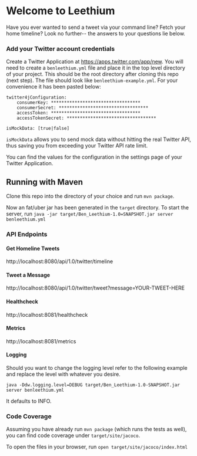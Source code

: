 # Welcome to Leethium

Have you ever wanted to send a tweet via your command line? Fetch your home timeline? Look no further-- the answers to your questions lie below.

### Add your Twitter account credentials
Create a Twitter Application at https://apps.twitter.com/app/new. You will need to create a `benleethium.yml` file and place it in the top level directory of your project. This should be the root directory after cloning this repo (next step). The file should look like `benleethium-example.yml`. For your convenience it has been pasted below:

```
twitter4jConfiguration:
    consumerKey: **********************************
    consumerSecret: **********************************
    accessToken: **********************************
    accessTokenSecret: **********************************

isMockData: [true|false]
```

`isMockData` allows you to send mock data without hitting the real Twitter API, thus saving you from exceeding your Twitter API rate limit.

You can find the values for the configuration in the settings page of your Twitter Application.

## Running with Maven

Clone this repo into the directory of your choice and run `mvn package`.

Now an fat/uber jar has been generated in the `target` directory. To start the server, run `java -jar target/Ben_Leethium-1.0=SNAPSHOT.jar server benleethium.yml`

### API Endpoints

#### Get Homeline Tweets

http://localhost:8080/api/1.0/twitter/timeline

#### Tweet a Message

http://localhost:8080/api/1.0/twitter/tweet?message=YOUR-TWEET-HERE

#### Healthcheck

http://localhost:8081/healthcheck

#### Metrics

http://localhost:8081/metrics

#### Logging

Should you want to change the logging level refer to the following example and replace the level with whatever you desire.

`java -Ddw.logging.level=DEBUG target/Ben_Leethium-1.0-SNAPSHOT.jar server benleethium.yml`

It defaults to INFO.

### Code Coverage
Assuming you have already run `mvn package` (which runs the tests as well), you can find code coverage under `target/site/jacoco`.

To open the files in your browser, run `open target/site/jacoco/index.html`

